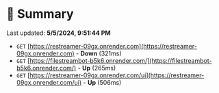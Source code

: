 # 📖 Summary
Last updated: **5/5/2024, 9:51:44 PM**

- `GET` [https://restreamer-09gx.onrender.com](https://restreamer-09gx.onrender.com) - **Down** (321ms)
- `GET` [https://filestreambot-b5k6.onrender.com/](https://filestreambot-b5k6.onrender.com/) - **Up** (265ms)
- `GET` [https://restreamer-09gx.onrender.com/ui](https://restreamer-09gx.onrender.com/ui) - **Up** (506ms)
